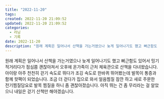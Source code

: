 ```yaml
---
title: "2022-11-20"
tags:
created: 2022-11-20 21:09:52
updated: 2022-11-20 21:09:52
categories:
  - 러닝
  - 기록
date: 2022-11-20
description: "원래 계획은 일어나서 산책을 가는거였으나 늦게 일어나기도 했고 뻐근함도 있어서 밍기적거리다가 점심쯤 괜찮아져서 오후에 온가족이 근처 체육관으로 산책을 다녀왔습니다. 아이랑 아주 천천히 걷기 속도로 뛰다가 조깅 속도로 한바퀴 뛰어봤는데 발목이 통증과 함께 핫팩이 되었습니다. 조금 더 걷다"
---
```


원래 계획은 일어나서 산책을 가는거였으나 늦게 일어나기도 했고 뻐근함도 있어서 밍기적거리다가 점심쯤 괜찮아져서 오후에 온가족이 근처 체육관으로 산책을 다녀왔습니다. 
아이랑 아주 천천히 걷기 속도로 뛰다가 조깅 속도로 한바퀴 뛰어봤는데 발목이 통증과 함께 핫팩이 되었습니다. 조금 더 걷다가 집으로 와서 얼음찜질 잠깐 하고 새로 주문한 전기찜질담요로 발목 찜질을 하니 좀 괜찮아졌습니다.
아직 뛰는 건 좀 무리라는 걸 알았으니 내일은 걷기 산책만 해야겠습니다.
